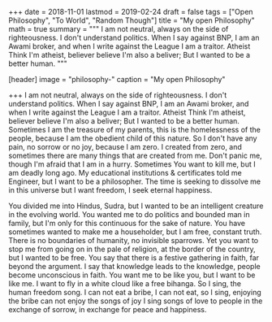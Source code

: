 +++
date = 2018-11-01
lastmod = 2019-02-24
draft = false
tags = ["Open Philosophy", "To World", "Random Though"]
title = "My open Philosophy"
math = true
summary = """
I am not neutral, always on the side of righteousness. I don't understand politics. When I say against BNP, I am an Awami broker, and when I write against the League I am a traitor. Atheist Think I'm atheist, believer believe I'm also a beliver; But I wanted to be a better human. 
"""

[header]
image = "philosophy-"
caption = "My open Philosophy"

+++
I am not neutral, always on the side of righteousness. I don't understand politics. When I say against BNP, I am an Awami broker, and when I write against the League I am a traitor. Atheist Think I'm atheist, believer believe I'm also a beliver; But I wanted to be a better human. Sometimes I am the treasure of my parents, this is the homelessness of the people, because I am the obedient child of this nature. So I don't have any pain, no sorrow or no joy, because I am zero. I created from zero, and sometimes there are many things that are created from me. Don't panic me, though I'm afraid that I am in a hurry. Sometimes You want to kill me, but I am deadly long ago. My educational institutions & certificates told me Engineer, but I want to be a philosopher. The time is seeking to dissolve me in this universe but I want freedom, I seek eternal happiness.

You divided me into Hindus, Sudra, but I wanted to be an intelligent creature in the evolving world. You wanted me to do politics and bounded man in family, but I'm only for this continuous for the sake of nature. You have sometimes wanted to make me a householder, but I am free, constant truth. There is no boundaries of humanity, no invisible sparrows. Yet you want to stop me from going on in the pale of religion, at the border of the country, but I wanted to be free. You say that there is a festive gathering in faith, far beyond the argument. I say that knowledge leads to the knowledge, people become unconscious in faith. You want me to be like you, but I want to be like me. I want to fly in a white cloud like a free bihanga. So I sing, the human freedom song. I can not eat a bribe, I can not eat, so I sing, enjoying the bribe can not enjoy the songs of joy I sing songs of love to people in the exchange of sorrow, in exchange for peace and happiness.
